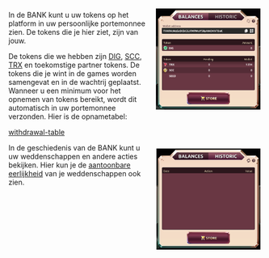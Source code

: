 <img align="right" style="padding:10px 5px 15px 20px;" height="200" src="../_media/bank-balance.png"> 

In de BANK kunt u uw tokens op het platform in uw persoonlijke portemonnee zien. De tokens die je hier ziet, zijn van jouw.

De tokens die we hebben zijn [DIG](./dig.md "dig"), [SCC](./scc.md "scc"), [TRX](./trx.md "trx") en toekomstige partner tokens. De tokens die je wint in de games worden samengevat en in de wachtrij geplaatst. Wanneer u een minimum voor het opnemen van tokens bereikt, wordt dit automatisch in uw portemonnee verzonden. Hier is de opnametabel:

[withdrawal-table](../_data/withdrawal.md ':include')

<img align="right" style="padding:10px 5px 15px 20px;" height="200" src="../_media/bank-historic.png"> 

In de geschiedenis van de BANK kunt u uw weddenschappen en andere acties bekijken. Hier kun je de [aantoonbare eerlijkheid](./provably.md "provably") van je weddenschappen ook zien.


